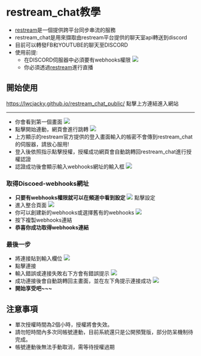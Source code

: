 # restream_chat教學
* [restream](https://app.restream.io/)是一個提供跨平台同步串流的服務
* restream_chat是用來擷取由restream平台提供的聊天室api轉送到discord
* 目前可以轉發FB和YOUTUBE的聊天至DISCORD
* 使用前提:
    * 在DISCORD伺服器中必須要有webhooks權限
    ![](https://i.imgur.com/69o7KRC.png)
    * 你必須透過[restream](https://app.restream.io/)進行直播
## 開始使用
https://lwcjacky.github.io/restream_chat_public/
點擊上方連結進入網站


---
* 你會看到第一個畫面
![](https://i.imgur.com/dE0XW8z.png)
* 點擊開始連動，網頁會進行跳轉
![](https://i.imgur.com/BycgnmH.png)
* 上方顯示的restream官方提供的登入畫面輸入的帳密不會傳到restream_chat的伺服器，請放心服用!
* 登入後依照指示點擊授權，授權成功網頁會自動跳轉回restream_chat進行授權認證
* 認證成功後會顯示輸入webhooks網址的輸入框
![](https://i.imgur.com/7bzLRT2.png)
### 取得Discoed-webhooks網址
* **只要有webhooks權限就可以在頻道中看到設定**
![](https://i.imgur.com/H3rJWJ0.png)
點擊設定
* 進入整合頁面 
![](https://i.imgur.com/6D5Y96F.png)
* 你可以創建新的webhooks或選擇舊有的webhooks
![](https://i.imgur.com/XN8fpYx.png)
* 按下複製webhooks連結
* **恭喜你成功取得webhooks連結**

### 最後一步
* 將連接貼到輸入欄位
![](https://i.imgur.com/FHEWUKV.png)
* 點擊連接
* 輸入錯誤或連接失敗右下方會有錯誤提示
![](https://i.imgur.com/GDUw8by.png)
* 成功連接後會自動跳轉回主畫面，並在左下角提示連接成功
![](https://i.imgur.com/6Diqp4Z.png)
* **開始享受吧~~~**

## 注意事項 
* 單次授權時間為2個小時，授權將會失效。
* 請勿短時間內多次同帳號連動，目前系統還只是公開預覽版，部分防呆機制待完成。
* 帳號連動後無法手動取消，需等待授權過期







